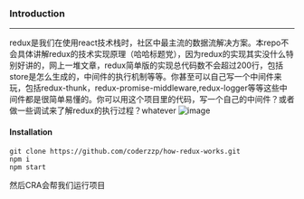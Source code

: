 ### Introduction
----------
redux是我们在使用react技术栈时，社区中最主流的数据流解决方案。本repo不会具体讲解redux的技术实现原理（哈哈标题党），因为redux的实现其实没什么特别好讲的，网上一堆文章，redux简单版的实现总代码数不会超过200行，包括store是怎么生成的，中间件的执行机制等等。你甚至可以自己写一个中间件来玩，包括redux-thunk，redux-promise-middleware,redux-logger等等这些中间件都是很简单易懂的。你可以用这个项目里的代码，写一个自己的中间件？或者做一些调试来了解redux的执行过程？whatever
![image](https://user-images.githubusercontent.com/24691802/47655336-c1ba7f80-dbc7-11e8-8848-51ccf170431b.png)  
#### Installation
```shell
git clone https://github.com/coderzzp/how-redux-works.git
npm i 
npm start
```
然后CRA会帮我们运行项目

